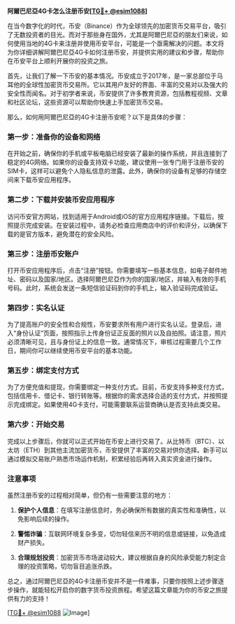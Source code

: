 **阿爾巴尼亞4G卡怎么注册币安[[TG💪+ @esim1088](https://t.me/s/esim1088)]**

在当今数字化的时代，币安（Binance）作为全球领先的加密货币交易平台，吸引了无数投资者的目光。而对于那些身在国外，尤其是阿爾巴尼亞的朋友们来说，如何使用当地的4G卡来注册并使用币安平台，可能是一个亟需解决的问题。本文将为你详细讲解阿爾巴尼亞4G卡如何注册币安，并提供实用的建议和步骤，帮助你在币安平台上顺利开展你的投资之旅。

首先，让我们了解一下币安的基本情况。币安成立于2017年，是一家总部位于马耳他的全球性加密货币交易所。它以其用户友好的界面、丰富的交易对以及强大的安全性而闻名。对于初学者来说，币安提供了许多教育资源，包括教程视频、文章和社区论坛，这些资源可以帮助你快速上手加密货币交易。

那么，如何用阿爾巴尼亞的4G卡注册币安呢？以下是具体的步骤：

### 第一步：准备你的设备和网络

在开始之前，确保你的手机或平板电脑已经安装了最新的操作系统，并且连接到了稳定的4G网络。如果你的设备支持双卡功能，建议使用一张专门用于注册币安的SIM卡，这样可以避免个人隐私信息的泄露。此外，确保你的设备有足够的存储空间来下载币安应用程序。

### 第二步：下载并安装币安应用程序

访问币安官方网站，找到适用于Android或iOS的官方应用程序链接。下载后，按照提示完成安装。在安装过程中，请务必检查应用商店中的评价和评分，以确保下载的是官方版本，避免潜在的安全风险。

### 第三步：注册币安账户

打开币安应用程序后，点击“注册”按钮。你需要填写一些基本信息，如电子邮件地址、密码以及国家/地区。选择阿爾巴尼亞作为你的国家/地区，并输入有效的手机号码。此时，系统会发送一条短信验证码到你的手机上，输入验证码完成验证。

### 第四步：实名认证

为了提高账户的安全性和合规性，币安要求所有用户进行实名认证。登录后，进入“身份认证”页面，按照指示上传身份证正反面的照片以及自拍照。请注意，照片必须清晰可见，且与身份证上的信息一致。通常情况下，审核过程需要几个工作日，期间你可以继续使用币安平台的基本功能。

### 第五步：绑定支付方式

为了方便充值和提现，你需要绑定一种支付方式。目前，币安支持多种支付方式，包括信用卡、借记卡、银行转账等。根据你的需求选择合适的支付方式，并按照提示完成绑定。如果使用4G卡支付，可能需要联系运营商确认是否支持此类交易。

### 第六步：开始交易

完成以上步骤后，你就可以正式开始在币安上进行交易了。从比特币（BTC）、以太坊（ETH）到其他主流加密货币，币安提供了丰富的交易对供你选择。新手可以通过模拟交易账户熟悉市场运作机制，积累经验后再转入真实资金进行操作。

### 注意事项

虽然注册币安的过程相对简单，但仍有一些需要注意的地方：

1. **保护个人信息**：在填写注册信息时，务必确保所有数据的真实性和准确性，以免影响后续的操作。
   
2. **警惕诈骗**：互联网环境复杂多变，切勿轻信来历不明的信息或链接，以免造成财产损失。
   
3. **合理规划投资**：加密货币市场波动较大，建议根据自身的风险承受能力制定合理的投资策略，切勿盲目追涨杀跌。

总之，通过阿爾巴尼亞的4G卡注册币安并不是一件难事，只要你按照上述步骤逐步操作，就能轻松开启你的数字货币投资旅程。希望这篇文章能为你的币安之旅提供有力的支持！

[[TG💪+ @esim1088](https://t.me/s/esim1088) ![Image](https://i.postimg.cc/4NQfJmqS/Snipaste-2025-05-13-00-14-12.png)]